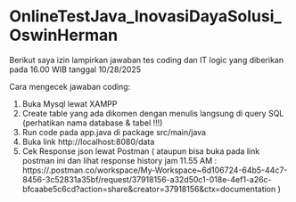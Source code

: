 # OnlineTestJava_InovasiDayaSolusi_OswinHerman
Berikut saya izin lampirkan jawaban tes coding dan IT logic yang diberikan pada 16.00 WIB tanggal 10/28/2025

Cara mengecek jawaban coding:

1. Buka Mysql lewat XAMPP
2. Create table yang ada dikomen dengan menulis langsung di query SQL (perhatikan nama database & tabel !!!)
3. Run code pada app.java di package src/main/java
4. Buka link http://localhost:8080/data
5. Cek Response json lewat Postman
( ataupun bisa buka pada link postman ini dan lihat response history jam 11.55 AM :
https://.postman.co/workspace/My-Workspace~6d106724-64b5-44c7-8456-3c52831a35bf/request/37918156-a32d50c1-018e-4ef1-a26c-bfcaabe5c6cd?action=share&creator=37918156&ctx=documentation )
